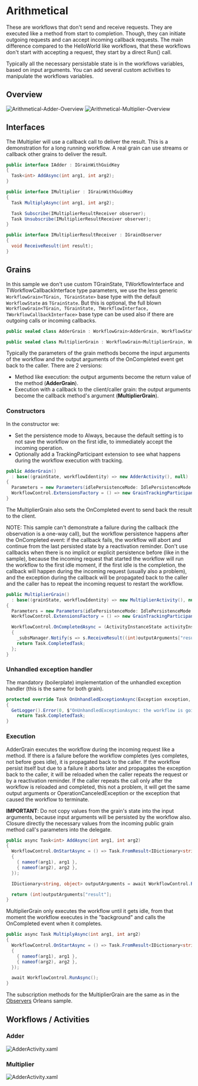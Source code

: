 # Arithmetical

These are workflows that don't send and receive requests. They are executed like a method from start to completion. Though, they can initiate outgoing requests and can accept incoming callback requests. The main difference compared to the HelloWorld like workflows, that these workflows don't start with accepting a request, they start by a direct Run() call.

Typically all the necessary persistable state is in the workflows variables, based on input arguments. You can add several custom activities to manipulate the workflows variables.

## Overview

![Arithmetical-Adder-Overview](https://raw.githubusercontent.com/OrleansContrib/Orleans.Activities/master/docs/Arithmetical/Arithmetical-Adder-Overview.png)
![Arithmetical-Multiplier-Overview](https://raw.githubusercontent.com/OrleansContrib/Orleans.Activities/master/docs/Arithmetical/Arithmetical-Multiplier-Overview.png)

## Interfaces

The IMultiplier will use a callback call to deliver the result. This is a demonstration for a long running workflow. A real grain can use streams or callback other grains to deliver the result.

```c#
public interface IAdder : IGrainWithGuidKey
{
  Task<int> AddAsync(int arg1, int arg2);
}

public interface IMultiplier : IGrainWithGuidKey
{
  Task MultiplyAsync(int arg1, int arg2);

  Task Subscribe(IMultiplierResultReceiver observer);
  Task Unsubscribe(IMultiplierResultReceiver observer);
}

public interface IMultiplierResultReceiver : IGrainObserver
{
  void ReceiveResult(int result);
}
```

## Grains

In this sample we don't use custom TGrainState, TWorkflowInterface and TWorkflowCallbackInterface type parameters, we use the less generic `WorkflowGrain<TGrain, TGrainState>` base type with the default `WorkflowState` as `TGrainState`. But this is optional, the full blown ` WorkflowGrain<TGrain, TGrainState, TWorkflowInterface, TWorkflowCallbackInterface>` base type can be used also if there are outgoing calls or incoming callbacks.

```c#
public sealed class AdderGrain : WorkflowGrain<AdderGrain, WorkflowState>, IAdder

public sealed class MultiplierGrain : WorkflowGrain<MultiplierGrain, WorkflowState>, IMultiplier
```

Typically the parameters of the grain methods become the input arguments of the workflow and the output arguments of the OnCompleted event get back to the caller. There are 2 versions:

* Method like execution: the output arguments become the return value of the method (__AdderGrain__).
* Execution with a callback to the client/caller grain: the output arguments become the callback method's argument (__MultiplierGrain__).

### Constructors

In the constructor we:

* Set the persistence mode to Always, because the default setting is to not save the workflow on the first idle, to immediately accept the incoming operation.
* Optionally add a TrackingParticipant extension to see what happens during the workflow execution with tracking.

```c#
public AdderGrain()
  : base((grainState, workflowIdentity) => new AdderActivity(), null)
{
  Parameters = new Parameters(idlePersistenceMode: IdlePersistenceMode.Always);
  WorkflowControl.ExtensionsFactory = () => new GrainTrackingParticipant(GetLogger()).Yield();
}
```

The MultiplierGrain also sets the OnCompleted event to send back the result to the client.

NOTE: This sample can't demonstrate a failure during the callback (the observation is a one-way call), but the workflow persistence happens after the OnCompleted event: if the callback fails, the workflow will abort and continue from the last persisted state by a reactivation reminder. Don't use callbacks when there is no implicit or explicit persistence before (like in the sample), because the incoming request that started the workflow will run the workflow to the first idle moment, if the first idle is the completion, the callback will happen during the incoming request (usually also a problem), and the exception during the callback will be propagated back to the caller and the caller has to repeat the incoming request to restart the workflow.

```c#
public MultiplierGrain()
  : base((grainState, workflowIdentity) => new MultiplierActivity(), null)
{
  Parameters = new Parameters(idlePersistenceMode: IdlePersistenceMode.Always);
  WorkflowControl.ExtensionsFactory = () => new GrainTrackingParticipant(GetLogger()).Yield();

  WorkflowControl.OnCompletedAsync = (ActivityInstanceState activityInstanceState, IDictionary<string, object> outputArguments, Exception terminationException) =>
  {
    _subsManager.Notify(s => s.ReceiveResult((int)outputArguments["result"]));
    return Task.CompletedTask;
  };
}
```

### Unhandled exception handler

The mandatory (boilerplate) implementation of the unhandled exception handler (this is the same for both grain).

```c#
protected override Task OnUnhandledExceptionAsync(Exception exception, Activity source)
{
  GetLogger().Error(0, $"OnUnhandledExceptionAsync: the workflow is going to {Parameters.UnhandledExceptionAction}", exception);
    return Task.CompletedTask;
}
```

### Execution

AdderGrain executes the workflow during the incoming request like a method. If there is a failure before the workflow completes (yes completes, not before goes idle), it is propagated back to the caller. If the workflow persist itself but due to a failure it aborts later and propagates the exception back to the caller, it will be reloaded when the caller repeats the request or by a reactivation reminder. If the caller repeats the call only after the workflow is reloaded and completed, this not a problem, it will get the same output arguments or OperationCanceledException or the exception that caused the workflow to terminate.

__IMPORTANT__: Do not copy values from the grain's state into the input arguments, because input arguments will be persisted by the workflow also. Closure directly the necessary values from the incoming public grain method call's parameters into the delegate.

```c#
public async Task<int> AddAsync(int arg1, int arg2)
{
  WorkflowControl.OnStartAsync = () => Task.FromResult<IDictionary<string, object>>(new Dictionary<string, object>()
  {
    { nameof(arg1), arg1 },
    { nameof(arg2), arg2 },
  });

  IDictionary<string, object> outputArguments = await WorkflowControl.RunToCompletionAsync();

  return (int)outputArguments["result"];
}
```

MultiplierGrain only executes the workflow until it gets idle, from that moment the workflow executes in the "background" and calls the OnCompleted event when it completes.

```c#
public async Task MultiplyAsync(int arg1, int arg2)
{
  WorkflowControl.OnStartAsync = () => Task.FromResult<IDictionary<string, object>>(new Dictionary<string, object>()
  {
    { nameof(arg1), arg1 },
    { nameof(arg2), arg2 },
  });

  await WorkflowControl.RunAsync();
}
```

The subscription methods for the MultiplierGrain are the same as in the [Observers](http://dotnet.github.io/orleans/Getting-Started-With-Orleans/Observers) Orleans sample.

## Workflows / Activities

### Adder

![AdderActivity.xaml](https://raw.githubusercontent.com/OrleansContrib/Orleans.Activities/master/docs/Arithmetical/AdderActivity.png)

### Multiplier

![AdderActivity.xaml](https://raw.githubusercontent.com/OrleansContrib/Orleans.Activities/master/docs/Arithmetical/MultiplierActivity.png)
